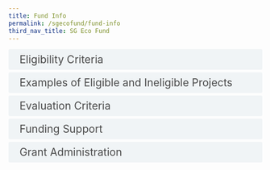 ```yaml
---
title: Fund Info
permalink: /sgecofund/fund-info
third_nav_title: SG Eco Fund
---
```


<style>

input {
	display: none;
}
label {
	display: block;
	padding: 8px 22px;
	margin: 0 0 5px 0;
	cursor: pointor;
	background: #F0F4F6;
	border-radius: 3px;
	color: #484848;
	transition: ease .5s;
	font-size: 1.5em;
}

label:hover {
	background: #4a96b0;
	color: #FFF;
}

.accordion-content {
	/* background: #E2E5F6; */
	padding: 10px 0px 30px 30px;
	/* border: 1px solid #484848; */
	margin: 0 0 1px 0;
	border-radius: 3px;
}

input + label + .accordion-content {
	display: none;
}

input:checked + label + .accordion-content {
	display: none;
}

input:checked + label + .accordion-content {
	display: block;
}

</style>


<div>
	<input type="checkbox" id="eligible"  /><label for="eligible">Eligibility Criteria</label>
	<div class="accordion-content">
        <p>The SG Eco Fund is open to the following applicants:</p>
            <ul>
            <li>Individuals: Must be a Singapore Citizen or Permanent Resident, above 18 years old, and residing in Singapore;</li>
            <li>Groups of Individuals: All individuals must be above 18 years old and residing in Singapore, and the group must have at least one Singapore Citizen or Permanent Resident;</li>
            <li>Organisations: Singapore-registered organisations, including companies, charities, government and non-government organisations</li>
            </ul>
        <p>Projects must:</p>
            <ul>
            <li>Improve the environment or advance environmental sustainability in Singapore;</li>
            <li>Engage and/or involve the community; and</li>
            <li>Not have obtained funding from other government sources.</li></ul>
        <p>Projects should address at least one area of environmental sustainability, including but not limited to the following: climate change; energy; waste; water; food; nature and biodiversity; environmental pollution; or environmental public health.</p>
    </div>
</div>

<div>
	<input type="checkbox" id="examples"  /><label for="examples">Examples of Eligible and Ineligible Projects</label>
	<div class="accordion-content">
        <table>
        <thead>
        <tr>
            <th>&nbsp;&nbsp;&nbsp;<br>Eligibility Criteria&nbsp;&nbsp;&nbsp;</th>
            <th>&nbsp;&nbsp;&nbsp;<br>Examples (does not meet criteria)&nbsp;&nbsp;&nbsp;</th>
            <th>&nbsp;&nbsp;&nbsp;<br>Examples (meets criteria)<br>&nbsp;&nbsp;&nbsp;<br> &nbsp;&nbsp;&nbsp;</th>
        </tr>
        </thead>
        <tbody>
        <tr>
            <td>1) Project must improve the environment or advance environmental sustainability in Singapore</td>
            <td>- Conduct nature walks without educating participants or involving them in environmental action<br>- Provide fresh produce to low-income households without any engagement on the environmental impact of food</td>
            <td rowspan="2">- Implement a programme that mobilises residents to reduce/recycle/upcycle household waste<br>- Organise an event for the community to plant native plants<br>- Implement innovative green technologies in public spaces for the community to learn, use and take action</td>
        </tr>
        <tr>
            <td>2) Project must engage and/or involve the community</td>
            <td>- Install equipment such as solar panels or food waste digesters, without a plan for the community to participate<br>- Sell eco-friendly products and services to potential customers</td>
        </tr>
        <tr>
            <td>3) Project must not have obtained funding from other government sources</td>
            <td>- Obtained additional funding for the same project from government agencies</td>
            <td>- Obtained additional funding for the same project from private sector or NGOs</td>
        </tr>
        </tbody>
        </table>
	<div>
		<h5>For a list of SG Eco Fund’s supported projects, click <a href="/files/sgecofund/SGEF-GC1-and-GC2-awarded-projects-12.4.2022.pdf"><b>here</b></a>.</h5>
	</div>
	</div>
</div>


<div>
	<input type="checkbox" id="eval"  /><label for="eval">Evaluation Criteria</label>
	<div class="accordion-content">
        <p>Eligible applications will be assessed against the following criteria:</p>
        <p>1) Implementation and Innovation</p>
        <ul>
        <li>Applicant has the appropriate knowledge and skills to implement the project</li>
        <li>Applicant has a clear and feasible implementation plan</li>
        <li>Applicant adopts an innovative approach</li>
        </ul>
        <p>2) Environmental Benefit</p>
        <ul>
        <li>Project produces tangible environmental outcomes</li>
        <li>Project has measurable environmental targets</li>
        <li>Project results in sustained environmental benefit</li>
        </ul>
        <p>3) Community Engagement</p>
        <ul>
        <li>Project involves partnerships and community action</li>
        <li>Project has measurable community engagement targets</li>
        <li>Project generates resources that the public can tap on to advance environmental sustainability</li>
        </ul>
	<p>4) Cost Effectiveness</p>
        <ul>
        <li>Project costs items are reasonable</li>
        <li>Project budget is commensurate with the level of impact achieved through the project</li>
        </ul>
	</div>
</div>


<div>
	<input type="checkbox" id="funding"  /><label for="funding">Funding Support</label>
	<div class="accordion-content">
        <p>The SG Eco Fund works on a co-funding basis. If the application is approved, the applicant may receive funding of <b>up to 80% of the supportable cost items</b>, subject to a maximum of S$1 million. Funding will be provided on a <b>reimbursement basis</b> for no more than three years from the Project start date. Only expenses incurred after the agreed Project start date in the Letter of Offer can be reimbursed.</p>
        <p>The SG Eco Fund supports the following cost items:</p>
            <ul>
            <li>Professional services (e.g. events management, workshop facilitation, behavioural study, audit);</li>
            <li>Venue rental;</li>
            <li>Educational materials (e.g. brochures, publications, books, etc);</li>
            <li>Marketing and publicity (e.g. production of posters, EDMs, photography, etc);</li>
            <li>Logistics and transportation; and</li>
            <li>Equipment and tools necessary for project implementation.</li>
            </ul>
        <p>The SG Eco Fund <b>does not</b> support the following cost items:</p>
            <ul>
            <li>Overhead costs (e.g. manpower, payment to team members, office space rental, production space rental, land rental, utilities);</li>
            <li>International shipping fees, vehicle fuel, and long-term vehicle rental;</li>
            <li>Construction costs for buildings and enclosed structures;</li>
            <li>Food and beverage;</li>
            <li>Gifts and prizes (e.g. tokens of appreciation, cash prizes, vouchers, medals);</li>
            <li>Overseas or foreign visitor&#39;s expenses and fees (e.g. air ticket, accommodation);</li>
            <li>Media space rental (e.g. newspaper, TV, radio, MRT and bus advertisements, etc);</li>
            <li>Goods and Services Tax (GST).</li>
            </ul>
	</div>
</div>

<div>
	<input type="checkbox" id="grant-admin"  /><label for="grant-admin">Grant Administration</label>
	<div class="accordion-content">
        <p>Reimbursement for project costs will only take place after each project milestone and its associated deliverables are met. These milestones will be set and agreed upon by both grantee and the Trust before the commencement of the project.</p>
        <p>Upon achieving each project milestone, grantees are required to submit the following documents:</p>
            <ul>
            <li>Project progress and/or completion reports.</li>
            <li>Soft copies of original receipts, invoices, and/or payment records.</li>
            <li>For projects with approved funding quantum of more than S$30,000 – A report of factual findings on their claims, prepared by an external auditor. The cost of engaging the auditor should be included in the project budget submitted with the application.</li>
            </ul>
        <p>The claim for the final reimbursement should be submitted within three months of the project completion date.<br><br>
	The grantee and the SG Eco Fund’s Board of Trustees will co-own all intellectual property rights (IPRs) arising from or created in relation to the Project. The SG Eco Fund retains the rights to utilise the IPRs for charitable purposes. 
</p>
	</div>
</div>

